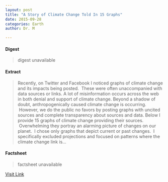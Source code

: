 ```yaml
---
layout: post
title: "A Story of Climate Change Told In 15 Graphs"
date: 2015-09-28
categories: Earth
author: Dr. M

---
```



#### Digest
>digest unavailable

#### Extract
>Recently, on Twitter and Facebook I noticed graphs of climate change and its impacts being posted.  These were often unaccompanied with data sources or links. A lot of misinformation occurs across the web in both denial and support of climate change. Beyond a shadow of doubt, anthropogenically caused climate change is occurring.  However, we do the public no favors by posting graphs with uncited sources and complete transparency about sources and data. Below I provide 15 graphs of climate change providing their sources.  Overwhelming they portray an alarming picture of changes on our planet.  I chose only graphs that depict current or past changes.  I specifically excluded projections and focused on patterns where the climate change link is...

#### Factsheet
>factsheet unavailable

[Visit Link](http://www.deepseanews.com/2015/09/a-story-of-climate-change-told-in-15-graphs/)


